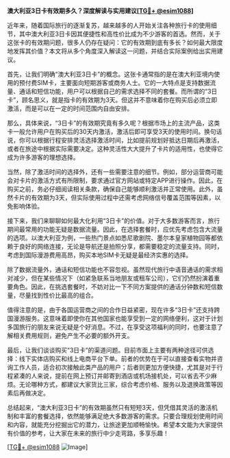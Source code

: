 **澳大利亚3日卡有效期多久？深度解读与实用建议[[TG💪+ @esim1088](https://t.me/s/esim1088)]**

近年来，随着国际旅行的逐渐复苏，越来越多的人开始关注各种旅行卡的使用细节，其中澳大利亚3日卡因其便捷性和高性价比成为不少游客的首选。然而，关于这张卡的有效期问题，很多人仍存在疑问：它的有效期到底有多长？如何最大限度地发挥其价值？本文将从多个角度深入解读这一问题，并结合实际案例给出实用建议。

首先，让我们明确“澳大利亚3日卡”的概念。这张卡通常指的是在澳大利亚境内使用的预付费SIM卡，主要面向短期游客或商务人士。它的一大特点是支持数据流量、通话和短信功能，用户可以根据自己的需求选择不同的套餐。而所谓的“3日卡”，顾名思义，就是指卡的有效期为3天。但这并不意味着你在购买后必须立即激活，而是可以在一定的时间范围内自由安排。

那么，具体来说，“3日卡”的有效期究竟有多久呢？根据市场上的主流产品，这类卡一般允许用户在购买后的30天内激活，激活后即可享受3天的使用时间。换句话说，你可以根据行程安排灵活选择激活时间，比如提前规划好抵达日期后再激活，或者在旅途中根据实际需要决定。这种灵活性大大提升了卡片的适用性，也使得它成为许多游客的理想选择。

当然，除了激活时间的选择外，还有一些需要注意的细节。例如，部分运营商可能会对卡片的激活方式有所限制，要求通过官方网站或特定APP进行操作。因此，在购买之前，务必仔细阅读相关条款，确保自己能够顺利激活并正常使用。此外，虽然卡片的有效期为3天，但实际使用过程中还需考虑网络信号覆盖范围等因素，以免影响体验。

接下来，我们来聊聊如何最大化利用“3日卡”的价值。对于大多数游客而言，旅行期间最常用的功能无疑是数据流量。因此，在选择套餐时，应优先考虑包含大流量的选项。以澳大利亚为例，一些热门景点如悉尼歌剧院、墨尔本皇家植物园等都依赖于良好的网络连接，无论是导航还是拍照分享，都需要稳定的流量支持。同时，考虑到国际漫游费用高昂，购买本地SIM卡无疑是最经济实惠的选择。

除了数据流量外，通话和短信功能也不容忽视。虽然现代旅行中语音通话的需求相对减少，但在某些情况下（如紧急联系当地朋友或租车公司），它们仍然扮演着重要角色。因此，在挑选套餐时，不妨对比一下不同方案提供的通话分钟数和短信数量，尽量找到性价比最高的组合。

值得注意的是，由于各国运营商之间的合作日益紧密，现在许多“3日卡”还支持跨国漫游服务。这意味着即使你在其他国家也能享受到一定的网络便利，这对于计划多国旅行的朋友来说无疑是个好消息。不过，在享受这项福利的同时，也要注意了解相关费用规则，避免产生不必要的额外开支。

最后，让我们谈谈购买“3日卡”的渠道问题。目前市面上主要有两种途径可供选择：线下实体店购买和线上电商平台下单。前者的优势在于可以直接查看实物并咨询工作人员，适合初次接触此类产品的用户；后者则更加方便快捷，尤其是对于行程紧凑的人来说，提前在网上预订并邮寄到酒店或机场接机处，可以省去不少麻烦。无论哪种方式，都建议大家货比三家，综合考虑价格、服务以及退换政策等因素后再做决定。

总结起来，“澳大利亚3日卡”的有效期虽然只有短短3天，但凭借其灵活的激活机制和丰富的套餐选择，依然能够满足绝大多数游客的需求。只要合理规划使用时间和内容，就能充分挖掘出它的潜力，让旅途更加顺畅愉快。希望本文能为大家提供有价值的参考，让大家在未来的旅行中少走弯路，多享乐趣！

[[TG💪+ @esim1088](https://t.me/s/esim1088) ![Image](https://i.postimg.cc/4NQfJmqS/Snipaste-2025-05-13-00-14-12.png)]